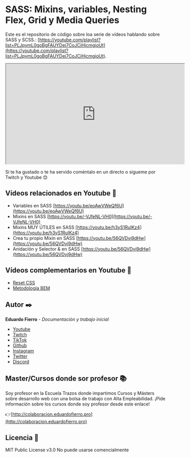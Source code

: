 # SASS: Mixins, variables, Nesting Flex, Grid y Media Queries

Este es el repositorio de código sobre loa serie de vídeos hablando sobre SASS y SCSS.: [https://youtube.com/playlist?list=PLJpymL0goBgFAUYDei7CoJCiHjcmgioUt](https://youtube.com/playlist?list=PLJpymL0goBgFAUYDei7CoJCiHjcmgioUt).


<iframe width="560" height="315" src='https://www.youtube.com/embed/eoAwVWeQf6U'></iframe>


Si te ha gustado o te ha servido coméntalo en un directo o sígueme por Twitch y Youtube 😊

## Vídeos relacionados en Youtube 🔴

* Variables en SASS [https://youtu.be/eoAwVWeQf6U](https://youtu.be/eoAwVWeQf6U)
* Mixins en SASS [https://youtu.be/-VJfeNL-VH0](https://youtu.be/-VJfeNL-VH0)
* Mixins MUY ÚTILES en SASS [https://youtu.be/h3yS1RuIKz4](https://youtu.be/h3yS1RuIKz4)
* Crea tu propio Mixin en SASS [https://youtu.be/56QVDvj9dHw](https://youtu.be/56QVDvj9dHw)
* Anidación y Selector & en SASS [https://youtu.be/56QVDvj9dHw](https://youtu.be/56QVDvj9dHw)

## Vídeos complementarios en Youtube 🔴

* [Reset CSS](https://youtu.be/bXqPNoYFK8w)
* [Metodología BEM](https://www.youtube.com/watch?v=_ciw9tXRcfg)

## Autor ✒️

**Eduardo Fierro** - *Documentación y trabajo inicial*

* [Youtube](https://youtube.com/EduardoFierroPro?sub_confirmation=1)
* [Twitch](https://twitch.tv/eduardofierropro)
* [TikTok](https://www.tiktok.com/@eduardofierro.pro?)
* [Github](https://github.com/eduardofierropro)
* [Instagram](https://instagram.com/eduardofierro.pro)
* [Twitter](https://twitter.com/edfierropro)
* [Discord](https://discord.gg/t4Txush)

## Master/Cursos donde sor profesor 📚

Soy profesor en la Escuela Trazos donde impartimos Cursos y Másters sobre desarrollo web con una bolsa de trabajo con Alta Empleabilidad. ¡Píde información sobre los cursos donde soy profesor desde este enlace!

👉[http://colaboracion.eduardofierro.pro](http://colaboracion.eduardofierro.pro)

## Licencia 📄

MIT Public License v3.0
No puede usarse comencialmente